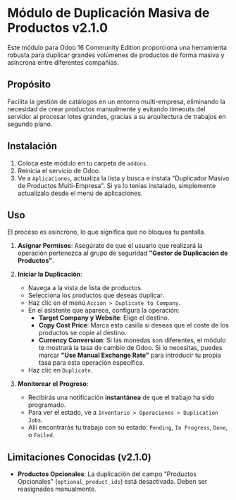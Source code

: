 # Módulo de Duplicación Masiva de Productos v2.1.0

Este módulo para Odoo 16 Community Edition proporciona una herramienta robusta para duplicar grandes volúmenes de productos de forma masiva y asíncrona entre diferentes compañías.

## Propósito

Facilita la gestión de catálogos en un entorno multi-empresa, eliminando la necesidad de crear productos manualmente y evitando timeouts del servidor al procesar lotes grandes, gracias a su arquitectura de trabajos en segundo plano.

## Instalación

1.  Coloca este módulo en tu carpeta de `addons`.
2.  Reinicia el servicio de Odoo.
3.  Ve a `Aplicaciones`, actualiza la lista y busca e instala "Duplicador Masivo de Productos Multi-Empresa". Si ya lo tenías instalado, simplemente actualízalo desde el menú de aplicaciones.

## Uso

El proceso es asíncrono, lo que significa que no bloquea tu pantalla.

1.  **Asignar Permisos**: Asegúrate de que el usuario que realizará la operación pertenezca al grupo de seguridad **"Gestor de Duplicación de Productos"**.

2.  **Iniciar la Duplicación**:
    * Navega a la vista de lista de productos.
    * Selecciona los productos que deseas duplicar.
    * Haz clic en el menú `Acción > Duplicate to Company`.
    * En el asistente que aparece, configura la operación:
        * **Target Company y Website**: Elige el destino.
        * **Copy Cost Price**: Marca esta casilla si deseas que el coste de los productos se copie al destino.
        * **Currency Conversion**: Si las monedas son diferentes, el módulo te mostrará la tasa de cambio de Odoo. Si lo necesitas, puedes marcar **"Use Manual Exchange Rate"** para introducir tu propia tasa para esta operación específica.
    * Haz clic en `Duplicate`.

3.  **Monitorear el Progreso**:
    * Recibirás una notificación **instantánea** de que el trabajo ha sido programado.
    * Para ver el estado, ve a `Inventario > Operaciones > Duplication Jobs`.
    * Allí encontrarás tu trabajo con su estado: `Pending`, `In Progress`, `Done`, o `Failed`.

## Limitaciones Conocidas (v2.1.0)

* **Productos Opcionales**: La duplicación del campo "Productos Opcionales" (`optional_product_ids`) está desactivada. Deben ser reasignados manualmente.